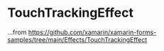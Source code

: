 # TouchTrackingEffect
...from https://github.com/xamarin/xamarin-forms-samples/tree/main/Effects/TouchTrackingEffect
